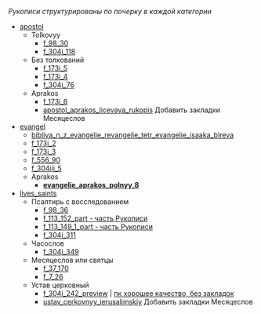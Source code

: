 *Рукописи структурированы по почерку в каждой категории*

- [apostol](./apostol/README.md)
    - Tolkovyy
        - [f_98_30](../../../pravoslavie/bibliya/novyj_zavet/apostol/tolkovyy/f_98_30.pdf)
        - [f_304i_118](../../../pravoslavie/bibliya/novyj_zavet/apostol/tolkovyy/f_304i_118.pdf)
    - Без толкований
        - [f_173i_5](../../../pravoslavie/bibliya/novyj_zavet/apostol/f_173i_5.pdf)
        - [f_173i_4](../../../pravoslavie/bibliya/novyj_zavet/apostol/f_173i_4.pdf)
        - [f_304i_76](../../../pravoslavie/bibliya/novyj_zavet/apostol/f_304i_76.pdf)
    - Aprakos
        - [f_173i_6](../../../pravoslavie/bibliya/novyj_zavet/apostol/aprakos/f_173i_6.pdf)
        - [apostol_aprakos_licevaya_rukopis](../../../pravoslavie/bibliya/novyj_zavet/apostol/aprakos/apostol_aprakos_licevaya_rukopis.pdf)
          Добавить закладки Месяцеслов
- [evangel](./evangel/README.md)
    - [bibliya_n_z_evangelie_revangelie_tetr_evangelie_isaaka_bireva](../../../pravoslavie/bibliya/novyj_zavet/evangel/bibliya_n_z_evangelie_revangelie_tetr_evangelie_isaaka_bireva.pdf)
    - [f_173i_2](../../../pravoslavie/bibliya/novyj_zavet/evangel/f_173i_2.pdf)
    - [f_173i_3](../../../pravoslavie/bibliya/novyj_zavet/evangel/f_173i_3.pdf)
    - [f_556_90](../../../pravoslavie/bibliya/novyj_zavet/evangel/f_556_90.pdf)
    - [f_304iii_5](../../../pravoslavie/bibliya/novyj_zavet/evangel/f_304iii_5.pdf)
    - Aprakos
        - **[evangelie_aprakos_polnyy_8](../../../pravoslavie/bibliya/novyj_zavet/evangel/aprakos/evangelie_aprakos_polnyy_8.pdf)**
- [lives_saints](./lives_saints/README.md)
    - Псалтирь с восследованием
        - [f_98_36](../../../pravoslavie/lives_saints/saints/f_98_36.pdf)
        - [f_113_152_part - часть Рукописи](../../../pravoslavie/lives_saints/saints/f_113_152_part.pdf)
        - [f_113_149_1_part - часть Рукописи](../../../pravoslavie/lives_saints/saints/f_113_149_1_part.pdf)
        - [f_304i_311](../../../pravoslavie/lives_saints/saints/f_304i_311.pdf)
    - Часослов
        - [f_304i_349](../../../pravoslavie/lives_saints/saints/f_304i_349.pdf)
    - Месяцеслов или святцы
        - [f_37_170](../../../pravoslavie/lives_saints/saints/f_37_170.pdf)
        - [f_7_26](../../../pravoslavie/lives_saints/saints/f_7_26.pdf)
    - Устав церковный
        - [f_304i_242_preview](../../../pravoslavie/lives_saints/saints/f_304i_242_preview.pdf)
          | [пк хорошее качество, без закладок](../../../pravoslavie/lives_saints/saints/f_304i_242.pdf)
        - [ustav_cerkovnyy_ierusalimskiy](../../../pravoslavie/lives_saints/saints/ustav_cerkovnyy_ierusalimskiy.pdf)
          Добавить закладки Месяцеслов
